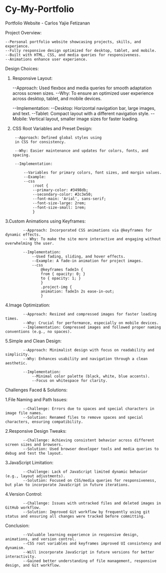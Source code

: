 # Cy-My-Portfolio

Portfolio Website - Carlos Yajie Fetizanan

Project Overview:

    --Personal portfolio website showcasing projects, skills, and experience.
    --Fully responsive design optimized for desktop, tablet, and mobile.
    --Built with HTML, CSS, and media queries for responsiveness.
    --Animations enhance user experience.


Design Choices:

1. Responsive Layout:

    --Approach: Used flexbox and media queries for smooth adaptation across screen sizes.
    --Why: To ensure an optimized user experience across desktop, tablet, and mobile devices.

    --Implementation:
        --Desktop: Horizontal navigation bar, large images, and text.
        --Tablet: Compact layout with a different navigation style.
        --Mobile: Vertical layout, smaller image sizes for faster loading.

2. CSS Root Variables and Preset Design:

        --Approach: Defined global styles using
        in CSS for consistency.

        --Why: Easier maintenance and updates for colors, fonts, and spacing.

        --Implementation:

            --Variables for primary colors, font sizes, and margin values.
            --Example:
            --css
                :root {
                --primary-color: #3498db;
                --secondary-color: #2c3e50;
                --font-main: 'Arial', sans-serif;
                --font-size-large: 2rem;
                --font-size-small: 1rem;
                }

3.Custom Animations using Keyframes:

            --Approach: Incorporated CSS animations via @keyframes for dynamic effects.
            -- Why: To make the site more interactive and engaging without overwhelming the user.

            --Implementation:
                --Used fading, sliding, and hover effects.
                --Example: A fade-in animation for project images.
                --css
                    @keyframes fadeIn {
                    from { opacity: 0; }
                    to { opacity: 1; }
                    }
                    .project-img {
                    animation: fadeIn 2s ease-in-out;
                    }

4.Image Optimization:

            --Approach: Resized and compressed images for faster loading times.
            --Why: Crucial for performance, especially on mobile devices.
            --Implementation: Compressed images and followed proper naming conventions (e.g., no spaces).

5.Simple and Clean Design:

            --Approach: Minimalist design with focus on readability and simplicity.
            --Why: Enhances usability and navigation through a clean aesthetic.

            --Implementation:
                --Minimal color palette (black, white, blue accents).
                --Focus on whitespace for clarity.


Challenges Faced & Solutions:

1.File Naming and Path Issues:

            --Challenge: Errors due to spaces and special characters in image file names.
            --Solution: Renamed files to remove spaces and special characters, ensuring compatibility.

2.Responsive Design Tweaks:

            --Challenge: Achieving consistent behavior across different screen sizes and browsers.
            --Solution: Used browser developer tools and media queries to debug and test the layout.

3.JavaScript Limitation:

            --Challenge: Lack of JavaScript limited dynamic behavior (e.g., layout adjustments).
            --Solution: Focused on CSS/media queries for responsiveness, but plan to incorporate JavaScript in future iterations.

4.Version Control:

            --Challenge: Issues with untracked files and deleted images in GitHub workflow.
            --Solution: Improved Git workflow by frequently using git status and ensuring all changes were tracked before committing.

Conclusion:

            --Valuable learning experience in responsive design, animations, and version control.
            --CSS root variables and keyframes improved UI consistency and dynamism.
            --Will incorporate JavaScript in future versions for better interactivity.
            --Gained better understanding of file management, responsive design, and Git workflow.